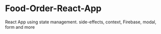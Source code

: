 # Food-Order-React-App
 React App using state management. side-effects, context, Firebase, modal, form and more
